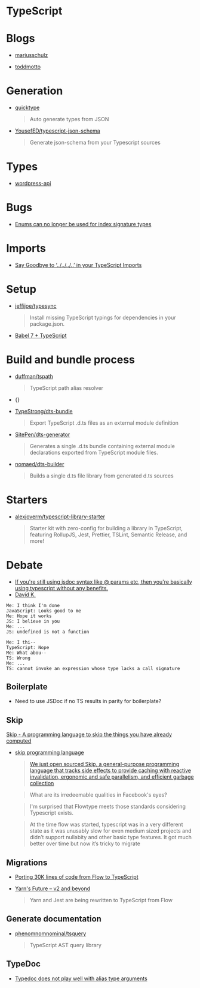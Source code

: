 # TypeScript

# Blogs

- [mariusschulz](https://blog.mariusschulz.com/)

- [toddmotto](https://toddmotto.com/)

# Generation

- [quicktype](https://app.quicktype.io/#s=music)

  > Auto generate types from JSON

- [YousefED/typescript-json-schema](https://github.com/YousefED/typescript-json-schema)

  > Generate json-schema from your Typescript sources

# Types

- [wordpress-api](https://github.com/dderevjanik/wordpress-api/tree/master/lib/interface)

# Bugs

- [Enums can no longer be used for index signature types](https://github.com/Microsoft/TypeScript/issues/13042)

# Imports

- [Say Goodbye to ‘../../../..’ in your TypeScript Imports](https://decembersoft.com/posts/say-goodbye-to-relative-paths-in-typescript-imports/)

# Setup

- [jeffijoe/typesync](https://github.com/jeffijoe/typesync)

  > Install missing TypeScript typings for dependencies in your package.json.

- [Babel 7 + TypeScript](http://artsy.github.io/blog/2017/11/27/Babel-7-and-TypeScript/)

# Build and bundle process

- [duffman/tspath](https://github.com/duffman/tspath)

  > TypeScript path alias resolver

- {}

- [TypeStrong/dts-bundle](https://github.com/TypeStrong/dts-bundle)

  > Export TypeScript .d.ts files as an external module definition

- [SitePen/dts-generator](https://github.com/SitePen/dts-generator)

  > Generates a single .d.ts bundle containing external module declarations exported from TypeScript module files.

- [nomaed/dts-builder](https://github.com/nomaed/dts-builder)

  > Builds a single d.ts file library from generated d.ts sources

# Starters

- [alexjoverm/typescript-library-starter](https://github.com/alexjoverm/typescript-library-starter)
  > Starter kit with zero-config for building a library in TypeScript, featuring RollupJS, Jest, Prettier, TSLint, Semantic Release, and more!

# Debate

- [If you're still using jsdoc syntax like @ params etc, then you're basically using typescript without any benefits.](https://twitter.com/toddmotto/status/929413949044518913)
- [David K.](https://twitter.com/DavidKPiano/status/1052909749065408512)

```
Me: I think I'm done
JavaScript: Looks good to me
Me: Hope it works
JS: I believe in you
Me: ...
JS: undefined is not a function

Me: I thi--
TypeScript: Nope
Me: What abou--
TS: Wrong
Me: ...
TS: cannot invoke an expression whose type lacks a call signature
```

## Boilerplate

- Need to use JSDoc if no TS results in parity for boilerplate?

## Skip

[Skip - A programming language to skip the things you have already computed](http://skiplang.com/)

- [skip programming language](https://twitter.com/Vjeux/status/1044987130533961728)

  > [We just open sourced Skip, a general-purpose programming language that tracks side effects to provide caching with reactive invalidation, ergonomic and safe parallelism, and efficient garbage collection](https://twitter.com/Vjeux/status/1044987130533961728)

  > What are its irredeemable qualities in Facebook's eyes?

  > I'm surprised that Flowtype meets those standards considering Typescript exists.

  > At the time flow was started, typescript was in a very different state as it was unusably slow for even medium sized projects and didn’t support nullabity and other basic type features. It got much better over time but now it’s tricky to migrate

## Migrations

- [Porting 30K lines of code from Flow to TypeScript](https://news.ycombinator.com/item?id=18906405)

- [Yarn's Future – v2 and beyond](https://news.ycombinator.com/item?id=18989207)

  > Yarn and Jest are being rewritten to TypeScript from Flow

## Generate documentation

- [phenomnomnominal/tsquery](https://github.com/phenomnomnominal/tsquery)

  > TypeScript AST query library

## TypeDoc

- [Typedoc does not play well with alias type arguments](https://github.com/TypeStrong/typedoc/issues/729)
